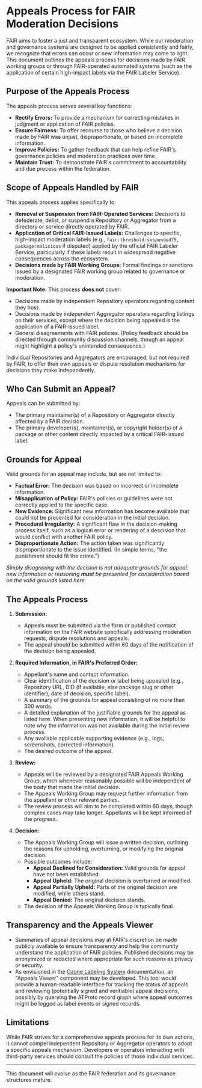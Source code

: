# Appeals Process for FAIR Moderation Decisions

FAIR aims to foster a just and transparent ecosystem. While our moderation and governance systems are designed to be applied consistently and fairly, we recognize that errors can occur or new information may come to light. This document outlines the appeals process for decisions made by FAIR working groups or through FAIR-operated automated systems (such as the application of certain high-impact labels via the FAIR Labeler Service).

## Purpose of the Appeals Process

The appeals process serves several key functions:

- **Rectify Errors:** To provide a mechanism for correcting mistakes in judgment or application of FAIR policies.
- **Ensure Fairness:** To offer recourse to those who believe a decision made by FAIR was unjust, disproportionate, or based on incomplete information.
- **Improve Policies:** To gather feedback that can help refine FAIR's governance policies and moderation practices over time.
- **Maintain Trust:** To demonstrate FAIR's commitment to accountability and due process within the federation.

## Scope of Appeals Handled by FAIR

This appeals process applies specifically to:

- **Removal or Suspension from FAIR-Operated Services:** Decisions to defederate, delist, or suspend a Repository or Aggregator from a directory or service directly operated by FAIR.
- **Application of Critical FAIR-Issued Labels:** Challenges to specific, high-impact moderation labels (e.g., `fair:threshold:suspended75`, `package:malicious` if disputed) applied by the official FAIR Labeler Service, particularly if these labels result in widespread negative consequences across the ecosystem.
- **Decisions made by FAIR Working Groups:** Formal findings or sanctions issued by a designated FAIR working group related to governance or moderation.

**Important Note:** This process **does not** cover:

- Decisions made by independent Repository operators regarding content they host.
- Decisions made by independent Aggregator operators regarding listings on their services, except where the decision being appealed is the application of a FAIR-issued label.
- General disagreements with FAIR policies. (Policy feedback should be directed through community discussion channels, though an appeal might highlight a policy's unintended consequence.)

Individual Repositories and Aggregators are encouraged, but not required by FAIR, to offer their own appeals or dispute resolution mechanisms for decisions they make independently.

## Who Can Submit an Appeal?

Appeals can be submitted by:

- The primary maintainer(s) of a Repository or Aggregator directly affected by a FAIR decision.
- The primary developer(s), maintainer(s), or copyright holder(s) of a package or other content directly impacted by a critical FAIR-issued label.

## Grounds for Appeal

Valid grounds for an appeal may include, but are not limited to:

- **Factual Error:** The decision was based on incorrect or incomplete information.
- **Misapplication of Policy:** FAIR's policies or guidelines were not correctly applied to the specific case.
- **New Evidence:** Significant new information has become available that could not be presented for consideration in the initial decision.
- **Procedural Irregularity:** A significant flaw in the decision-making process itself, such as a logical error or rendering of a descision that would conflict with another FAIR policy.
- **Disproportionate Action:** The action taken was significantly disproportionate to the issue identified. (In simple terms, "the punishment should fit the crime.")

_Simply disagreeing with the decision is not adequate grounds for appeal: new information or reasoning **must** be presented for consideration based on the valid grounds listed here._

## The Appeals Process

1. **Submission:**
    * Appeals must be submitted via the form or published contact information on the FAIR website specifically addressing moderation requests, dispute resolutions and appeals.
    * The appeal should be submitted within 60 days of the notification of the decision being appealed.

2. **Required Information, in FAIR's Preferred Order:**
    * Appellant's name and contact information.
    * Clear identification of the decision or label being appealed (e.g., Repository URL, DID (if available, else package slug or other identifier), date of decision, specific label).
    * A summary of the grounds for appeal consisting of no more than 300 words.
    * A detailed explanation of the justifiable grounds for the appeal as listed here. When presenting new information, it will be helpful to note why the information was not available during the initial review process.
    * Any available applicable supporting evidence (e.g., logs, screenshots, corrected information).
    * The desired outcome of the appeal.

3.  **Review:**
    * Appeals will be reviewed by a designated FAIR Appeals Working Group, which whenever reasonably possible will be independent of the body that made the initial decision.
    * The Appeals Working Group may request further information from the appellant or other relevant parties.
    * The review process will aim to be completed within 60 days, though complex cases may take longer. Appellants will be kept informed of the progress.

4.  **Decision:**
    * The Appeals Working Group will issue a written decision, outlining the reasons for upholding, overturning, or modifying the original decision.
    * Possible outcomes include:
        * **Appeal Declined for Consideration:** Valid grounds for appeal have not been established.
        * **Appeal Upheld:** The original decision is overturned or modified.
        * **Appeal Partially Upheld:** Parts of the original decision are modified, while others stand.
        * **Appeal Denied:** The original decision stands.
    * The decision of the Appeals Working Group is typically final.

## Transparency and the Appeals Viewer

- Summaries of appeal decisions may at FAIR's discretion be made publicly available to ensure transparency and help the community understand the application of FAIR policies. Published decisions may be anonymized or redacted where appropriate for such reasons as privacy or security.
- As envisioned in the [Ozone Labeling System](../ozone-labeling-system.md) documentation, an "Appeals Viewer" component may be developed. This tool would provide a human-readable interface for tracking the status of appeals and reviewing (potentially signed and verifiable) appeal decisions, possibly by querying the ATProto record graph where appeal outcomes might be logged as label events or signed records.

## Limitations

While FAIR strives for a comprehensive appeals process for its own actions, it cannot compel independent Repository or Aggregator operators to adopt a specific appeals mechanism. Developers or operators interacting with third-party services should consult the policies of those individual services.

---

This document will evolve as the FAIR federation and its governance structures mature.
